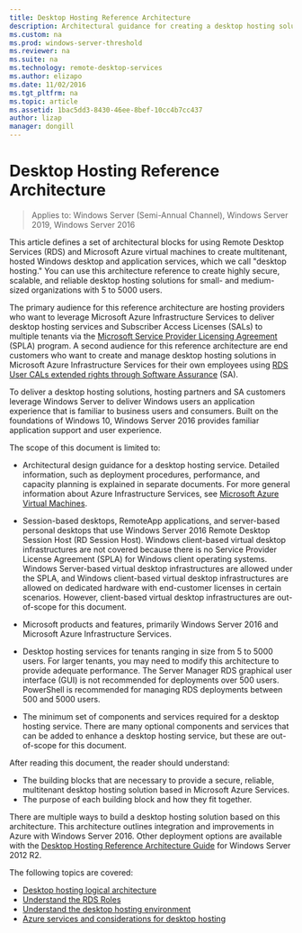 ```yaml
---
title: Desktop Hosting Reference Architecture
description: Architectural guidance for creating a desktop hosting solution with RDS and Azure.
ms.custom: na
ms.prod: windows-server-threshold
ms.reviewer: na
ms.suite: na
ms.technology: remote-desktop-services
ms.author: elizapo
ms.date: 11/02/2016
ms.tgt_pltfrm: na
ms.topic: article
ms.assetid: 1bac5dd3-8430-46ee-8bef-10cc4b7cc437
author: lizap
manager: dongill
---
```

# Desktop Hosting Reference Architecture

>Applies to: Windows Server (Semi-Annual Channel), Windows Server 2019, Windows Server 2016

This article defines a set of architectural blocks for using Remote Desktop Services (RDS) and Microsoft Azure virtual machines to create multitenant, hosted Windows desktop and application services, which we call "desktop hosting." You can use this architecture reference to create highly secure, scalable, and reliable desktop hosting solutions for small- and medium-sized organizations with 5 to 5000 users.    
  
The primary audience for this reference architecture are hosting providers who want to leverage Microsoft Azure Infrastructure Services to deliver desktop hosting services and Subscriber Access Licenses (SALs) to multiple tenants via the [Microsoft Service Provider Licensing Agreement](https://www.microsoft.com/hosting/en/us/licensing/splabenefits.aspx) (SPLA) program. A second audience for this reference architecture are end customers who want to create and manage desktop hosting solutions in Microsoft Azure Infrastructure Services for their own employees using [RDS User CALs extended rights through Software Assurance](https://download.microsoft.com/download/6/B/A/6BA3215A-C8B5-4AD1-AA8E-6C93606A4CFB/Windows_Server_2012_R2_Remote_Desktop_Services_Licensing_Datasheet.pdf) (SA).   
  
To deliver a desktop hosting solutions, hosting partners and SA customers leverage Windows Server to deliver Windows users an application experience that is familiar to business users and consumers. Built on the foundations of Windows 10, Windows Server 2016 provides familiar application support and user experience.    
  
The scope of this document is limited to:   
  
* Architectural design guidance for a desktop hosting service. Detailed information, such as deployment procedures, performance, and capacity planning is explained in separate documents. For more general information about Azure Infrastructure Services, see [Microsoft Azure Virtual Machines](https://azure.microsoft.com/documentation/services/virtual-machines/).   
  
* Session-based desktops, RemoteApp applications, and server-based personal desktops that use Windows Server 2016 Remote Desktop Session Host (RD Session Host). Windows client-based virtual desktop infrastructures are not covered because there is no Service Provider License Agreement (SPLA) for Windows client operating systems. Windows Server-based virtual desktop infrastructures are allowed under the SPLA, and Windows client-based virtual desktop infrastructures are allowed on dedicated hardware with end-customer licenses in certain scenarios. However, client-based virtual desktop infrastructures are out-of-scope for this document.   
  
* Microsoft products and features, primarily Windows Server 2016 and Microsoft Azure Infrastructure Services.   
  
* Desktop hosting services for tenants ranging in size from 5 to 5000 users.   For larger tenants, you may need to modify this architecture to provide adequate performance. The Server Manager RDS graphical user interface (GUI) is not recommended for deployments over 500 users. PowerShell is recommended for managing RDS deployments between 500 and 5000 users.   
  
* The minimum set of components and services required for a desktop hosting service. There are many optional components and services that can be added to enhance a desktop hosting service, but these are out-of-scope for this document.    
  
After reading this document, the reader should understand:   
- The building blocks that are necessary to provide a secure, reliable, multitenant desktop hosting solution based in Microsoft Azure Services.  
- The purpose of each building block and how they fit together.  
  
There are multiple ways to build a desktop hosting solution based on this architecture. This architecture outlines integration and improvements in Azure with Windows Server 2016. Other deployment options are available with the [Desktop Hosting Reference Architecture Guide](https://go.microsoft.com/fwlink/p/?LinkId=517389) for Windows Server 2012 R2.    
  
The following topics are covered:  
- [Desktop hosting logical architecture](Desktop-hosting-logical-architecture.md)  
- [Understand the RDS Roles](Understanding-RDS-roles.md)
- [Understand the desktop hosting environment](Understanding-the-desktop-hosting-environment.md)  
- [Azure services and considerations for desktop hosting](Azure-services-and-considerations-for-desktop-hosting.md)
  
 


